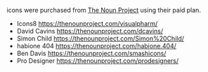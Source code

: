 
icons were purchased from [The Noun Project](https://thenounproject.com) using their paid plan.

- Icons8 https://thenounproject.com/visualpharm/
- David Cavins https://thenounproject.com/dcavins/
- Simon Child https://thenounproject.com/Simon%20Child/
- habione 404 https://thenounproject.com/habione.404/
- Ben Davis https://thenounproject.com/smashicons/
- Pro Designer https://thenounproject.com/prodesigners/
